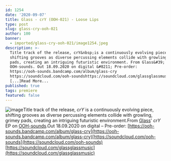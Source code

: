 ```yaml
---
id: 1254
date: '2020-09-07'
title: Glass - crY (OOH-021) - Loose Lips
type: post
slug: glass-cry-ooh-021
author: 100
banner:
  - imported/glass-cry-ooh-021/image1254.jpeg
description: >-
  Title track of the release, crY&nbsp;is a continuously evolving piece,
  shifting grooves as diverse percussing elements collide with growling, grimey
  pads, creating an intriguing futuristic environment. From Glass&#39; crY EP on
  OOH-sounds. Out 18.09.2020 on digital &#8211; Pre-order:
  https://ooh-sounds.bandcamp.com/album/glass-cry
  https://soundcloud.com/ooh-soundshttps://soundcloud.com/glassglassmusic
  [...]Read More...
published: true
tags: premiere
featured: false
---
```

![image](../imported/glass-cry-ooh-021/image1254.jpeg)Title track of the release, _crY_ is a continuously evolving piece, shifting grooves as diverse percussing elements collide with growling, grimey pads, creating an intriguing futuristic environment.From [Glass](https://soundcloud.com/glassglassmusic)' _crY_ EP on [OOH-sounds](https://ooh-sounds.bandcamp.com/).Out 18.09.2020 on digital – Pre-order: [https://ooh-sounds.bandcamp.com/album/glass-cry](https://ooh-sounds.bandcamp.com/album/glass-cry)[https://soundcloud.com/ooh-sounds](https://soundcloud.com/ooh-sounds)  
[https://soundcloud.com/glassglassmusic](https://soundcloud.com/glassglassmusic)